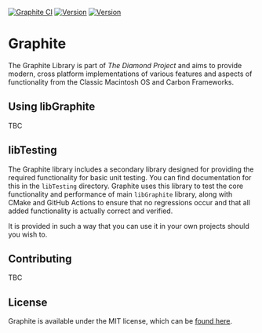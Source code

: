 [![Graphite CI](https://github.com/TheDiamondProject/Graphite/actions/workflows/build.yml/badge.svg)](https://github.com/TheDiamondProject/Graphite/actions/workflows/build.yml) [![Version](https://img.shields.io/badge/version-v1.0-blue.svg)](#) [![Version](https://img.shields.io/badge/license-MIT-blue.svg)](#)

# Graphite
The Graphite Library is part of _The Diamond Project_ and aims to provide modern, cross platform implementations of various features 
and aspects of functionality from the Classic Macintosh OS and Carbon Frameworks.

## Using libGraphite
TBC

## libTesting
The Graphite library includes a secondary library designed for providing the required functionality for basic unit testing. You can find documentation for this in the `libTesting` directory. Graphite uses this library to test the core functionality and performance of main `libGraphite` library, along with CMake and GitHub Actions to ensure that no regressions occur and that all added functionality is actually correct and verified.

It is provided in such a way that you can use it in your own projects should you wish to.

## Contributing
TBC

## License
Graphite is available under the MIT license, which can be [found here]().